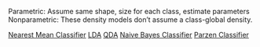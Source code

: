 Parametric: 
	Assume same shape, size for each class, estimate parameters
Nonparametric: 
	These density models don’t assume a class-global density.

[Nearest Mean Classifier](Nearest%20Mean%20Classifier.md)
[LDA](LDA.md)
[QDA](QDA.md)
[Naive Bayes Classifier](Naive%20Bayes%20Classifier.md)
[Parzen Classifier](Parzen%20Classifier.md)